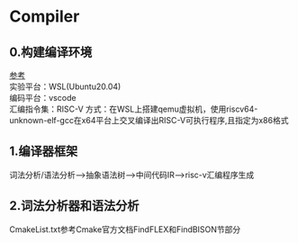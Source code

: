 # Compiler
## 0.构建编译环境
[参考](https://decaf-lang.github.io/minidecaf-tutorial/docs/step0/riscv_env.html)  
实验平台：WSL(Ubuntu20.04)  
编码平台：vscode  
汇编指令集：RISC-V
方式：在WSL上搭建qemu虚拟机，使用riscv64-unknown-elf-gcc在x64平台上交叉编译出RISC-V可执行程序,且指定为x86格式
## 1.编译器框架
词法分析/语法分析-->抽象语法树-->中间代码IR-->risc-v汇编程序生成
## 2.词法分析器和语法分析
CmakeList.txt参考Cmake官方文档FindFLEX和FindBISON节部分